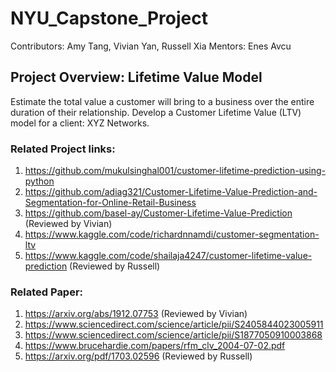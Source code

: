 # NYU_Capstone_Project
Contributors: Amy Tang, Vivian Yan, Russell Xia
Mentors: Enes Avcu

## Project Overview: Lifetime Value Model
Estimate the total value a customer will bring to a business over the entire duration of their relationship. 
Develop a Customer Lifetime Value (LTV) model for a client: XYZ Networks.

### Related Project links:
1. https://github.com/mukulsinghal001/customer-lifetime-prediction-using-python
2. https://github.com/adiag321/Customer-Lifetime-Value-Prediction-and-Segmentation-for-Online-Retail-Business
3. https://github.com/basel-ay/Customer-Lifetime-Value-Prediction (Reviewed by Vivian)
4. https://www.kaggle.com/code/richardnnamdi/customer-segmentation-ltv
5. https://www.kaggle.com/code/shailaja4247/customer-lifetime-value-prediction (Reviewed by Russell)


### Related Paper:
1. https://arxiv.org/abs/1912.07753 (Reviewed by Vivian)
2. https://www.sciencedirect.com/science/article/pii/S2405844023005911
3. https://www.sciencedirect.com/science/article/pii/S1877050910003868
4. https://www.brucehardie.com/papers/rfm_clv_2004-07-02.pdf
5. https://arxiv.org/pdf/1703.02596 (Reviewed by Russell)
